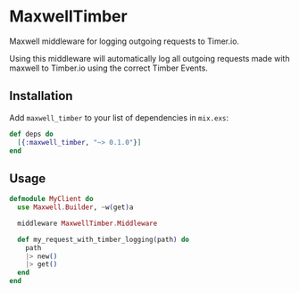 # MaxwellTimber

Maxwell middleware for logging outgoing requests to Timer.io.

Using this middleware will automatically log all outgoing requests made with
maxwell to Timber.io using the correct Timber Events.

## Installation

Add `maxwell_timber` to your list of dependencies in `mix.exs`:

```elixir
def deps do
  [{:maxwell_timber, "~> 0.1.0"}]
end
```


## Usage

```elixir
defmodule MyClient do
  use Maxwell.Builder, ~w(get)a

  middleware MaxwellTimber.Middleware

  def my_request_with_timber_logging(path) do
    path
    |> new()
    |> get()
  end
end
```
